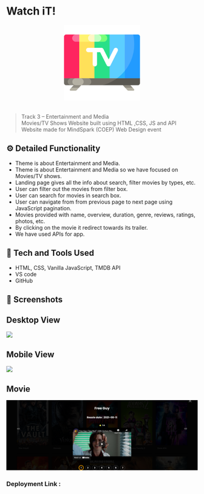 # Watch iT!
<div align="center">
  <img width="200px" src="./img/tv-app.png"/>
</div>
<br>

>Track 3 – Entertainment and Media <br>
>Movies/TV Shows Website built using HTML ,CSS, JS and API <br>
> Website made for MindSpark (COEP) Web Design event 

## ⚙️ Detailed Functionality
* Theme is about Entertainment and Media.
* Theme is about Entertainment and Media so we have focused on Movies/TV shows.
* Landing page gives all the info about search, filter movies by types, etc.
* User can filter out the movies from filter box. 
* User can search for movies in search box.
* User can navigate from from previous page to next page using JavaScript pagination.
* Movies provided with name, overview, duration, genre, reviews, ratings, photos, etc.
* By clicking on the movie it redirect towards its trailer.
* We have used APIs for app.
 
## 🚀 Tech and Tools Used

* HTML, CSS, Vanilla JavaScript, TMDB API
* VS code
* GitHub

## 📸 Screenshots

## Desktop View
<img src="./img/desktop.png" width='800' height='auto'>
<br>

## Mobile View
<img src="./img/mobile.png" width='400' height='auto'>
<br>

## Movie
<img src="./img/desc.png" width='800' height='auto'>
<br>


### Deployment Link :
